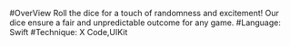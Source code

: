 #OverView
Roll the dice for a touch of randomness and excitement! Our dice ensure a fair and unpredictable outcome for any game.
#Language:
Swift
#Technique:
X Code,UIKit
